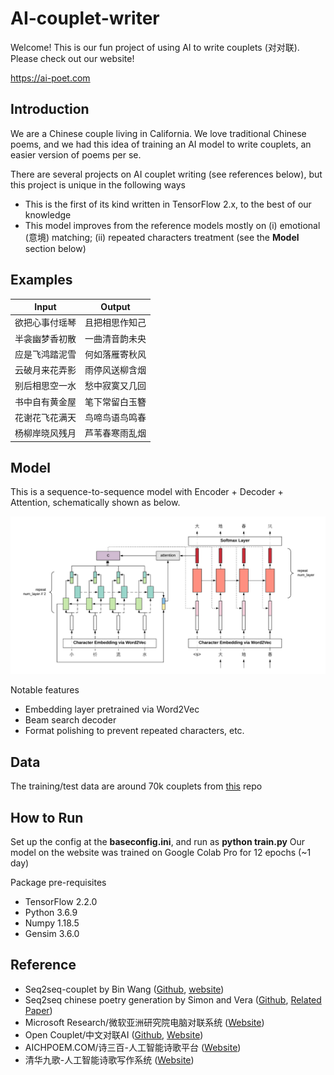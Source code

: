 # AI-couplet-writer

Welcome! This is our fun project of using AI to write couplets (对对联). Please check out our website!

https://ai-poet.com

## Introduction
We are a Chinese couple living in California. We love traditional Chinese poems, and we had this idea of training an AI model to write couplets, an easier version of poems per se.

There are several projects on AI couplet writing (see references below), but this project is unique in the following ways
- This is the first of its kind written in TensorFlow 2.x, to the best of our knowledge
- This model improves from the reference models mostly on (i) emotional (意境) matching; (ii) repeated characters treatment (see the **Model** section below)

## Examples

|     Input     |     Output    |
| ------------- | ------------- |
| 欲把心事付瑶琴  |  且把相思作知己  |
| 半衾幽梦香初散  |  一曲清音韵未央  |
| 应是飞鸿踏泥雪  |  何如落雁寄秋风  |
| 云破月来花弄影  |  雨停风送柳含烟  |
| 别后相思空一水  |  愁中寂寞又几回  |
| 书中自有黄金屋  |  笔下常留白玉簪  |
| 花谢花飞花满天  |  鸟啼鸟语鸟鸣春  |
| 杨柳岸晓风残月  |  芦苇春寒雨乱烟  |


## Model
This is a sequence-to-sequence model with Encoder + Decoder + Attention, schematically shown as below.

![The AI Couplet Model](/doc/schematics.png)

Notable features
- Embedding layer pretrained via Word2Vec
- Beam search decoder
- Format polishing to prevent repeated characters, etc.

## Data
The training/test data are around 70k couplets from [this](https://github.com/wb14123/couplet-dataset) repo

## How to Run
Set up the config at the **baseconfig.ini**, and run as **python train.py**
Our model on the website was trained on Google Colab Pro for 12 epochs (~1 day)

Package pre-requisites
- TensorFlow 2.2.0
- Python 3.6.9
- Numpy 1.18.5
- Gensim 3.6.0

## Reference
- Seq2seq-couplet by Bin Wang ([Github](https://github.com/wb14123/seq2seq-couplet), [website](https://ai.binwang.me/couplet))
- Seq2seq chinese poetry generation by Simon and Vera ([Github](https://github.com/Disiok/poetry-seq2seq), [Related Paper](https://arxiv.org/abs/1610.09889))
- Microsoft Research/微软亚洲研究院电脑对联系统 ([Website](https://duilian.msra.cn/app/couplet.aspx))
- Open Couplet/中文对联AI ([Github](https://github.com/neoql/open_couplet), [Website](https://couplet.neoql.me/))
- AICHPOEM.COM/诗三百-人工智能诗歌平台 ([Website](https://www.aichpoem.com/#/shisanbai/poem))
- 清华九歌-人工智能诗歌写作系统 ([Website](http://jiuge.thunlp.org/jueju.html))
